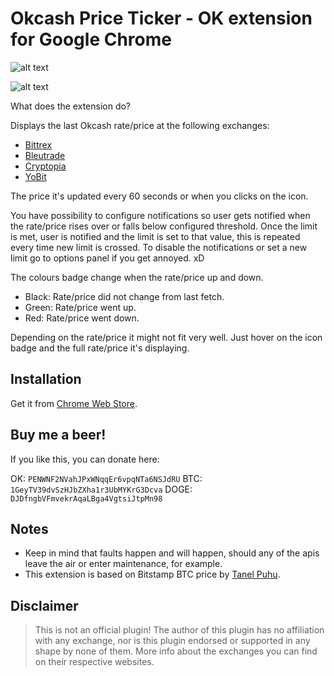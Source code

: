 # Okcash Price Ticker - OK extension for Google Chrome

![alt text](https://lh3.googleusercontent.com/d81FxDorG3h5ABT3FLIZWhUNqYecOHPujHo1__rhOX0i-4tAwLQ_SRtk0J4Ib7jMLNKjVXKqZQ=s640-h400-e365-rw "Screenshot 1")

![alt text](https://lh3.googleusercontent.com/gC_KBFIc6s1IkE4JfheYrI11nHWbA71Nu6yRO2ZCVXYQCGv7W772sopGy9CVYj1Fyd4PjdzA=s640-h400-e365-rw "Screenshot 2")

What does the extension do?

Displays the last Okcash rate/price at the following exchanges:

* [Bittrex](https://bittrex.com/)
* [Bleutrade](https://bleutrade.com/)
* [Cryptopia](https://cryptopia.co.nz/)
* [YoBit](https://yobit.net/)

The price it's updated every 60 seconds or when you clicks on the icon.

You have possibility to configure notifications so user gets notified when the rate/price rises over or falls below configured threshold. Once the limit is met, user is notified and the limit is set to that value, this is repeated every time new limit is crossed. To disable the notifications or set a new limit go to options panel if you get annoyed. xD

The colours badge change when the rate/price up and down.

* Black: Rate/price did not change from last fetch.
* Green: Rate/price went up.
* Red: Rate/price went down.

Depending on the rate/price it might not fit very well. Just hover on the icon badge and the full rate/price it's displaying.


## Installation

Get it from [Chrome Web Store](http://bit.ly/OkcashExtension).

## Buy me a beer!

If you like this, you can donate here:

OK: `PENWNF2NVahJPxWNqqEr6vpqNTa6NSJdRU`
BTC: `1GeyTV39dvSzHJbZXha1r3UbMYKrG3Dcva`
DOGE: `DJDfngbVFmvekrAqaLBga4VgtsiJtpMn98`

## Notes

* Keep in mind that faults happen and will happen, should any of the apis leave the air or enter maintenance, for example.
* This extension is based on Bitstamp BTC price by [Tanel Puhu](https://github.com/tanelpuhu).

## Disclaimer

> This is not an official plugin!
> The author of this plugin has no affiliation with any exchange, nor is this plugin endorsed or supported in any shape by none of them.
> More info about the exchanges you can find on their respective websites.
